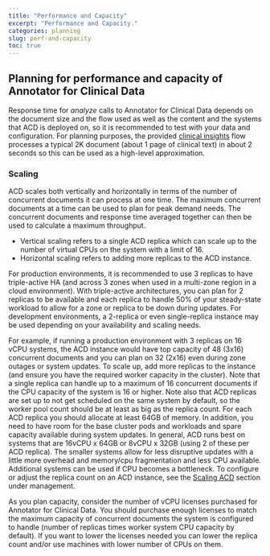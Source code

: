 ```yaml
---
title: "Performance and Capacity"
excerpt: "Performance and Capacity."
categories: planning
slug: perf-and-capacity
toc: true
---
```

<!--                                                                    -->
<!-- (C) Copyright Merative US L.P. and others 2018, 2023                -->
<!--                                                                    -->
<!-- SPDX-License-Identifier: Apache-2.0                                -->
<!--                                                                    -->

## Planning for performance and capacity of Annotator for Clinical Data

Response time for _analyze_ calls to Annotator for Clinical Data depends on the document size and the flow used as well as the content and the systems that ACD is deployed on, so it is recommended to test with your data and configuration.  For planning purposes, the provided [clinical insights](../../clouddocs/clinical_insights_overview/) flow processes a typical 2K document (about 1 page of clinical text) in about 2 seconds so this can be used as a high-level approximation.

### Scaling

ACD scales both vertically and horizontally in terms of the number of concurrent documents it can process at one time.  The maximum concurrent documents at a time can be used to plan for peak demand needs.   The concurrent documents and response time averaged together can then be used to calculate a maximum throughput.

- Vertical scaling refers to a single ACD replica which can scale up to the number of virtual CPUs on the system with a limit of 16.
- Horizontal scaling refers to adding more replicas to the ACD instance.

For production environments, it is recommended to use 3 replicas to have triple-active HA (and across 3 zones when used in a multi-zone region in a cloud environment).  With triple-active architectures, you can plan for 2 replicas to be available and each replica to handle 50% of your steady-state workload to allow for a zone or replica to be down during updates. For development environments, a 2-replica or even single-replica instance may be used depending on your availability and scaling needs.

For example, if running a production environment with 3 replicas on 16 vCPU systems, the ACD instance would have top capacity of 48 (3x16) concurrent documents and you can plan on 32 (2x16) even during zone outages or system updates.   To scale up, add more replicas to the instance (and ensure you have the required worker capacity in the cluster).  Note that a single replica can handle up to a maximum of 16 concurrent documents if the CPU capacity of the system is 16 or higher.   Note also that ACD replicas are set up to not get scheduled on the same system by default, so the worker pool count should be at least as big as the replica count.   For each ACD replica you should allocate at least 64GB of memory.   In addition, you need to have room for the base cluster pods and workloads and spare capacity available during system updates.  In general, ACD runs best on systems that are 16vCPU x 64GB or 8vCPU x 32GB (using 2 of these per ACD replica). The smaller systems allow for less disruptive updates with a little more overhead and memory/cpu fragmentation and less CPU available.  Additional systems can be used if CPU becomes a bottleneck.  To configure or adjust the replica count on an ACD instance, see the [Scaling ACD](../../management/scaling/) section under management.

As you plan capacity, consider the number of vCPU licenses purchased for Annotator for Clinical Data.   You should purchase enough licenses to match the maximum capacity of concurrent documents the system is configured to handle (number of replicas times worker system CPU capacity by default).  If you want to lower the licenses needed you can lower the replica count and/or use machines with lower number of CPUs on them. 